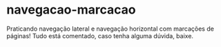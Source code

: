 # navegacao-marcacao
 Praticando navegação lateral e navegação horizontal com marcações de páginas!
 Tudo está comentado, caso tenha alguma dúvida, baixe.

